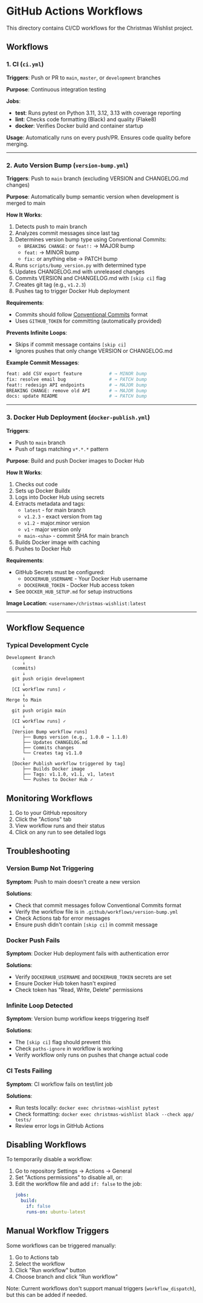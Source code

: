 # GitHub Actions Workflows

This directory contains CI/CD workflows for the Christmas Wishlist project.

## Workflows

### 1. CI (`ci.yml`)

**Triggers**: Push or PR to `main`, `master`, or `development` branches

**Purpose**: Continuous integration testing

**Jobs**:
- **test**: Runs pytest on Python 3.11, 3.12, 3.13 with coverage reporting
- **lint**: Checks code formatting (Black) and quality (Flake8)
- **docker**: Verifies Docker build and container startup

**Usage**: Automatically runs on every push/PR. Ensures code quality before merging.

---

### 2. Auto Version Bump (`version-bump.yml`)

**Triggers**: Push to `main` branch (excluding VERSION and CHANGELOG.md changes)

**Purpose**: Automatically bump semantic version when development is merged to main

**How It Works**:
1. Detects push to main branch
2. Analyzes commit messages since last tag
3. Determines version bump type using Conventional Commits:
   - `BREAKING CHANGE:` or `feat!:` → MAJOR bump
   - `feat:` → MINOR bump
   - `fix:` or anything else → PATCH bump
4. Runs `scripts/bump_version.py` with determined type
5. Updates CHANGELOG.md with unreleased changes
6. Commits VERSION and CHANGELOG.md with `[skip ci]` flag
7. Creates git tag (e.g., `v1.2.3`)
8. Pushes tag to trigger Docker Hub deployment

**Requirements**:
- Commits should follow [Conventional Commits](https://www.conventionalcommits.org/) format
- Uses `GITHUB_TOKEN` for committing (automatically provided)

**Prevents Infinite Loops**:
- Skips if commit message contains `[skip ci]`
- Ignores pushes that only change VERSION or CHANGELOG.md

**Example Commit Messages**:
```bash
feat: add CSV export feature          # → MINOR bump
fix: resolve email bug                # → PATCH bump
feat!: redesign API endpoints         # → MAJOR bump
BREAKING CHANGE: remove old API       # → MAJOR bump
docs: update README                   # → PATCH bump
```

---

### 3. Docker Hub Deployment (`docker-publish.yml`)

**Triggers**:
- Push to `main` branch
- Push of tags matching `v*.*.*` pattern

**Purpose**: Build and push Docker images to Docker Hub

**How It Works**:
1. Checks out code
2. Sets up Docker Buildx
3. Logs into Docker Hub using secrets
4. Extracts metadata and tags:
   - `latest` - for main branch
   - `v1.2.3` - exact version from tag
   - `v1.2` - major.minor version
   - `v1` - major version only
   - `main-<sha>` - commit SHA for main branch
5. Builds Docker image with caching
6. Pushes to Docker Hub

**Requirements**:
- GitHub Secrets must be configured:
  - `DOCKERHUB_USERNAME` - Your Docker Hub username
  - `DOCKERHUB_TOKEN` - Docker Hub access token
- See `DOCKER_HUB_SETUP.md` for setup instructions

**Image Location**: `<username>/christmas-wishlist:latest`

---

## Workflow Sequence

### Typical Development Cycle

```
Development Branch
      ↓
  (commits)
      ↓
  git push origin development
      ↓
  [CI workflow runs] ✓
      ↓
Merge to Main
      ↓
  git push origin main
      ↓
  [CI workflow runs] ✓
      ↓
  [Version Bump workflow runs]
      ├── Bumps version (e.g., 1.0.0 → 1.1.0)
      ├── Updates CHANGELOG.md
      ├── Commits changes
      └── Creates tag v1.1.0
      ↓
  [Docker Publish workflow triggered by tag]
      ├── Builds Docker image
      ├── Tags: v1.1.0, v1.1, v1, latest
      └── Pushes to Docker Hub ✓
```

## Monitoring Workflows

1. Go to your GitHub repository
2. Click the "Actions" tab
3. View workflow runs and their status
4. Click on any run to see detailed logs

## Troubleshooting

### Version Bump Not Triggering

**Symptom**: Push to main doesn't create a new version

**Solutions**:
- Check that commit messages follow Conventional Commits format
- Verify the workflow file is in `.github/workflows/version-bump.yml`
- Check Actions tab for error messages
- Ensure push didn't contain `[skip ci]` in commit message

### Docker Push Fails

**Symptom**: Docker Hub deployment fails with authentication error

**Solutions**:
- Verify `DOCKERHUB_USERNAME` and `DOCKERHUB_TOKEN` secrets are set
- Ensure Docker Hub token hasn't expired
- Check token has "Read, Write, Delete" permissions

### Infinite Loop Detected

**Symptom**: Version bump workflow keeps triggering itself

**Solutions**:
- The `[skip ci]` flag should prevent this
- Check `paths-ignore` in workflow is working
- Verify workflow only runs on pushes that change actual code

### CI Tests Failing

**Symptom**: CI workflow fails on test/lint job

**Solutions**:
- Run tests locally: `docker exec christmas-wishlist pytest`
- Check formatting: `docker exec christmas-wishlist black --check app/ tests/`
- Review error logs in GitHub Actions

## Disabling Workflows

To temporarily disable a workflow:

1. Go to repository Settings → Actions → General
2. Set "Actions permissions" to disable all, or:
3. Edit the workflow file and add `if: false` to the job:
   ```yaml
   jobs:
     build:
       if: false
       runs-on: ubuntu-latest
   ```

## Manual Workflow Triggers

Some workflows can be triggered manually:

1. Go to Actions tab
2. Select the workflow
3. Click "Run workflow" button
4. Choose branch and click "Run workflow"

Note: Current workflows don't support manual triggers (`workflow_dispatch`), but this can be added if needed.
